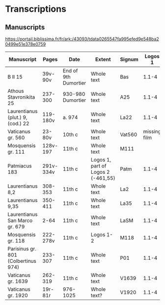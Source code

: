 # Transcriptions

## Manuscripts

https://portail.biblissima.fr/fr/ark:/43093/tdata0265547fa995efed9e548ba20499e51e378e0759

| Manuscript | Pages | Date | Extent | Signum | Logos 1 | Logos 2 | Logos 3 | Notes |
|------------| ------ |----- | ----- | ------ | ------- | ------- | ------- | ----- |
| B II 15 | 39v-90v | End of 9th Dumortier | Whole text | Bas | 1.1-4 | | | |
| Athous Stavronikita 25 | 237-300 | 930-980 Dumortier | Whole text | A25 | 1.1-4 | | | |
| Laurentianus (plut.) 9, (cod.) 22 | 119-180v | a. 974 | Whole text | La22 | 1.1-4 | | | |
| Vaticanus gr. 560 | 23-80v | 10th c | Whole text | Vat560 | missing film | | | |
| Mosquensis gr. 111 | 128v-197 | 11th c | Whole text | M111 | | | | |
| Patmiacus 183 | 291v-334v | 11th c | Logos 1, part of Logos 2 (-461,55) | Patm | 1.1-4 | | | |
| Laurentianus 8,2 | 308-353 | 11th c | Whole text | La2 | 1.1-4 | | | https://tecabml.contentdm.oclc.org/digital/collection/plutei/id/158260 |
| Laurentianus 9,35 | 350-411 | 11th c | Whole text | La35 | 1.1-4 | | | |
| Laurentianus San Marco gr. 679  | 2-64 | 11th c | Whole text | LaSM | 1.1-4 | | | |
| Mosquensis gr. 118 | 222-278v | 11th c | Logos 1-2 | M118 | 1.1-4 | | | |
| Parisinus gr. 801 (Colbertinus 974) | 233-307 | 11th c | Whole text | P01 | 1.1-4 | | | |
| Vaticanus gr. 1639 | 262-319 | 11th c | Whole text | V1639 | 1.1-4 | | | |
| Vaticanus gr. 1920 | 19r-81r | 976-1025 | Whole text?| V1920 | 1.1-4 | | | https://digi.vatlib.it/view/MSS_Vat.gr.1920 |
